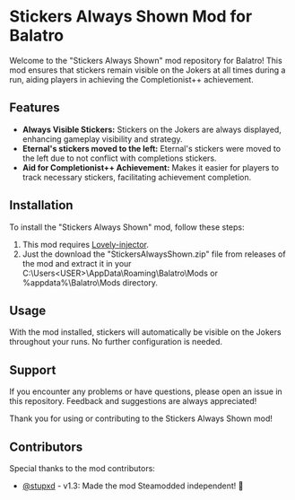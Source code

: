 # Stickers Always Shown Mod for Balatro

Welcome to the "Stickers Always Shown" mod repository for Balatro! This mod ensures that stickers remain visible on the Jokers at all times during a run, aiding players in achieving the Completionist++ achievement.

## Features

- **Always Visible Stickers:** Stickers on the Jokers are always displayed, enhancing gameplay visibility and strategy.
- **Eternal's stickers moved to the left:** Eternal's stickers were moved to the left due to not conflict with completions stickers.
- **Aid for Completionist++ Achievement:** Makes it easier for players to track necessary stickers, facilitating achievement completion.

## Installation

To install the "Stickers Always Shown" mod, follow these steps:

1. This mod requires [Lovely-injector](https://github.com/ethangreen-dev/lovely-injector).
2. Just the download the "StickersAlwaysShown.zip" file from releases of the mod and extract it in your C:\Users\<USER>\AppData\Roaming\Balatro\Mods or %appdata%\Balatro\Mods directory.

## Usage

With the mod installed, stickers will automatically be visible on the Jokers throughout your runs. No further configuration is needed.

## Support

If you encounter any problems or have questions, please open an issue in this repository. Feedback and suggestions are always appreciated!

Thank you for using or contributing to the Stickers Always Shown mod!

## Contributors

Special thanks to the mod contributors:

- [@stupxd](https://github.com/stupxd) - v1.3: Made the mod Steamodded independent! 🚀
